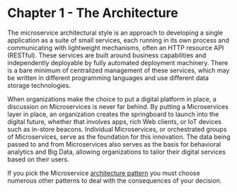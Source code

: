 # Chapter 1 - The A**rchitecture**

The microservice architectural style is an approach to developing a single application as a suite of small services, each running in its own process and communicating with lightweight mechanisms, often an HTTP resource API \(RESTful\). These services are built around business capabilities and independently deployable by fully automated deployment machinery. There is a bare minimum of centralized management of these services, which may be written in different programming languages and use different data storage technologies.

When organizations make the choice to put a digital platform in place, a discussion on Microservices is never far behind. By putting a Microservices layer in place, an organization creates the springboard to launch into the digital future, whether that involves apps, rich Web clients, or IoT devices such as in-store beacons. Individual Microservices, or orchestrated groups of Microservices, serve as the foundation for this innovation. The data being passed to and from Microservices also serves as the basis for behavioral analytics and Big Data, allowing organizations to tailor their digital services based on their users.

If you pick the Microservice [architecture pattern](//chapter1/architecture-patterns-and-best-practices.md) you must choose numerous other patterns to deal with the consequences of your decision.

